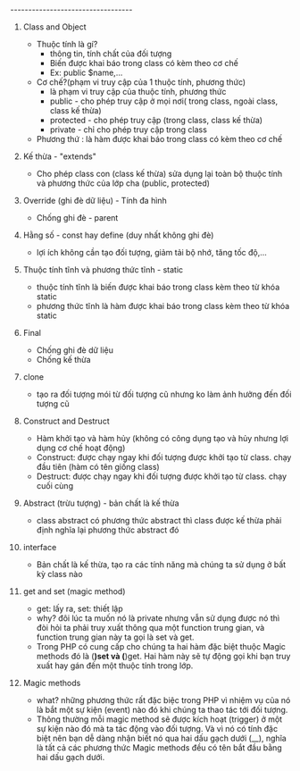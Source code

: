 <!-- LẬP TRÌNH HƯỚNG ĐỐI TƯỢNG (OOP) --> ----------------------------------

1. Class and Object

   - Thuộc tính là gí?
     - thông tin, tính chất của đối tượng
     - Biến được khai báo trong class có kèm theo cơ chế
     - Ex: public $name,...
   - Cơ chế?(phạm vi truy cập của 1 thuộc tính, phương thức)
     - là phạm vi truy cập của thuộc tính, phương thức
     - public - cho phép truy cập ở mọi nơi( trong class, ngoài class, class kế thừa)
     - protected - cho phép truy cập (trong class, class kế thừa)
     - private - chỉ cho phép truy cập trong class
   - Phương thứ : là hàm được khai báo trong class có kèm theo cơ chế

2. Kế thừa - "extends"

   - Cho phép class con (class kế thừa) sửa dụng lại toàn bộ thuộc tính và phương thức của lớp cha (public, protected)

3. Override (ghi đè dữ liệu) - Tính đa hình

   - Chống ghi đè - parent

4. Hằng số - const hay define (duy nhất không ghi đè)

   - lợi ích không cần tạo đối tượng, giảm tải bộ nhớ, tăng tốc độ,...

5. Thuộc tính tĩnh và phương thức tĩnh - static

   - thuộc tính tĩnh là biến được khai báo trong class kèm theo từ khóa static
   - phương thức tĩnh là hàm được khai báo trong class kèm theo từ khóa static

6. Final

   - Chống ghi đè dữ liệu
   - Chống kế thừa

7. clone

   - tạo ra đối tượng mói từ đối tượng cũ nhưng ko làm ảnh hưởng đến đối tượng cũ

8. Construct and Destruct

   - Hàm khởi tạo và hàm hủy (không có công dụng tạo và hủy nhưng lợi dụng cơ chế hoạt động)
   - Construct: được chạy ngay khi đối tượng được khởi tạo từ class. chạy đầu tiên (hàm có tên giống class)
   - Destruct: được chạy ngay khi đối tượng được khởi tạo từ class. chạy cuối cùng

9. Abstract (trừu tượng) - bản chất là kế thừa

   - class abstract có phương thức abstract thì class được kế thừa phải định nghĩa lại phương thức abstract đó

10. interface

    - Bản chất là kế thừa, tạo ra các tính năng mà chúng ta sử dụng ở bất kỳ class nào

11. get and set (magic method)

    - get: lấy ra, set: thiết lập
    - why? đôi lúc ta muốn nó là private nhưng vẫn sử dụng được nó thì đòi hỏi ta phải truy xuất thông qua một function trung gian, và function trung gian này ta gọi là set và get.
    - Trong PHP có cung cấp cho chúng ta hai hàm đặc biệt thuộc Magic methods đó là (**)set và (**)get. Hai hàm này sẽ tự động gọi khi bạn truy xuất hay gán đến một thuộc tính trong lớp.

12. Magic methods
    - what? những phương thức rất đặc biệc trong PHP vì nhiệm vụ của nó là bắt một sự kiện (event) nào đó khi chúng ta thao tác tới đối tượng.
    - Thông thường mỗi magic method sẽ được kích hoạt (trigger) ở một sự kiện nào đó mà ta tác động vào đối tượng. Và vì nó có tính đặc biệt nên bạn dễ dàng nhận biết nó qua hai dấu gạch dưới (\_\_), nghĩa là tất cả các phương thức Magic methods đều có tên bắt đầu bằng hai dấu gạch dưới.
